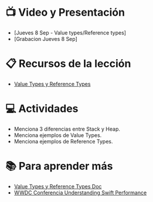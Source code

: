 # :tv: Video y Presentación
- [Jueves 8 Sep - Value types/Reference types]
- [Grabacion Jueves 8 Sep]


# :clipboard: Recursos de la lección

- [Value Types y Reference Types](https://docs.google.com/presentation/d/19Abd636Ku1NFaaC1iQk0gdniE0lTCDOApfJlWTOo8r8/edit?usp=sharing)

# :computer: Actividades

- Menciona 3 diferencias entre Stack y Heap.
- Menciona ejemplos de Value Types.
- Menciona ejemplos de Reference Types.

# :books: Para aprender más

- [Value Types y Reference Types Doc](https://developer.apple.com/swift/blog/?id=10)
- [WWDC Conferencia Understanding Swift Performance](https://developer.apple.com/videos/play/wwdc2016/416/)

